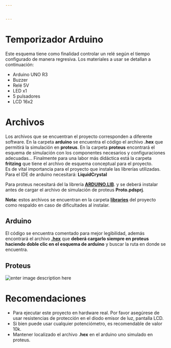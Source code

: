 ```yaml
---


---
```


<h1 id="temporizador-arduino">Temporizador Arduino</h1>
<p>Este esquema tiene como finalidad controlar un relé según el tiempo configurado de manera regresiva. Los materiales a usar se detallan a continuación:</p>
<ul>
<li>Arduino UNO R3</li>
<li>Buzzer</li>
<li>Relé 5V</li>
<li>LED x1</li>
<li>5 pulsadores</li>
<li>LCD 16x2</li>
</ul>
<h1 id="archivos">Archivos</h1>
<p>Los archivos que se encuentran el proyecto corresponden a diferente software. En la carpeta <strong>arduino</strong> se encuentra el código el archivo <strong>.hex</strong> que permitirá la simulación en <strong>proteus</strong>. En la carpeta <strong>proteus</strong> encontrará el esquema de simulación con los componentes necesarios y configuraciones adecuadas… Finalmente para una labor más didáctica está la carpeta <strong>fritzing</strong> que tiene el archivo de esquema conceptual para el proyecto.<br>
Es de vital importancia para el proyecto que instale las librerías utilizadas. Para el IDE de arduino necesitará: <strong>LiquidCrystal</strong></p>
<p>Para proteus necesitará del la librería <strong><a href="https://github.com/crixodia/arduino-temp-relay/blob/master/libraries/proteus/ARDUINO.LIB">ARDUINO.LIB</a></strong>. y se deberá instalar antes de cargar el archivo de simulación de proteus <strong>Proto.pdsprj</strong>.</p>
<p><strong>Nota:</strong> estos archivos se encuentran en la carpeta <strong><a href="https://github.com/crixodia/arduino-temp-relay/tree/master/libraries">libraries</a></strong> del proyecto como respaldo en caso de dificultades al instalar.</p>
<h2 id="arduino">Arduino</h2>
<p>El código se encuentra comentado para mejor legibilidad, además encontrará el archivo <strong><a href="https://github.com/crixodia/temporizador-arduino/blob/master/Temporizador/Temporizador.ino.standard.hex">.hex</a></strong> que <strong>deberá cargarlo siempre en proteus haciendo doble clic en el esquema de arduino</strong> y buscar la ruta en donde se encuentra.</p>
<h2 id="proteus">Proteus</h2>
<p><img src="https://lh3.googleusercontent.com/K83oOGnGD_sXUmlpOEflZtzCHU53HUKDt64QRv0LFN4FtdEk2GZmM5-FK5e4zhZF54jqFxHZBlL7=s770" alt="enter image description here" title="proteus-esc"></p>
<h1 id="recomendaciones">Recomendaciones</h1>
<ul>
<li>Para ejecutar este proyecto en hardware real. Por favor asegúrese de usar resistencias de 			protección en el diodo emisor de luz,  pantalla LCD.</li>
<li>Si bien puede usar cualquier potenciómetro, es recomendable de valor 10k.</li>
<li>Mantener localizado el archivo <strong>.hex</strong> en el arduino uno simulado en proteus.</li>
</ul>

